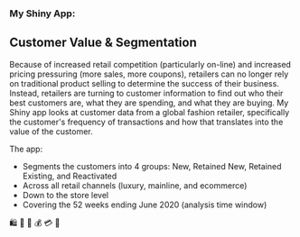 ### My Shiny App:

## **Customer Value & Segmentation**

Because of increased retail competition (particularly on-line) and increased pricing pressuring (more sales, more coupons), retailers can no longer rely on traditional product selling to determine the success of their business. Instead, retailers are turning to customer information to find out who their best customers are, what they are spending, and what they are buying. My Shiny app looks at customer data from a global fashion retailer, specifically the customer's frequency of transactions and how that translates into the value of the customer. 

The app: 
  - Segments the customers into 4 groups: New, Retained New, Retained Existing, and Reactivated
  - Across all retail channels (luxury, mainline, and ecommerce)
  - Down to the store level
  - Covering the 52 weeks ending June 2020 (analysis time window)
  
  :shopping: :handbag: :dress: :moneybag: :credit_card: :shopping_cart:

<!--
**jenyung617/jenyung617** is a ✨ _special_ ✨ repository because its `README.md` (this file) appears on your GitHub profile.

Here are some ideas to get you started:

- 🔭 I’m currently working on ...
- 🌱 I’m currently learning ...
- 👯 I’m looking to collaborate on ...
- 🤔 I’m looking for help with ...
- 💬 Ask me about ...
- 📫 How to reach me: ...
- 😄 Pronouns: ...
- ⚡ Fun fact: ...
-->
